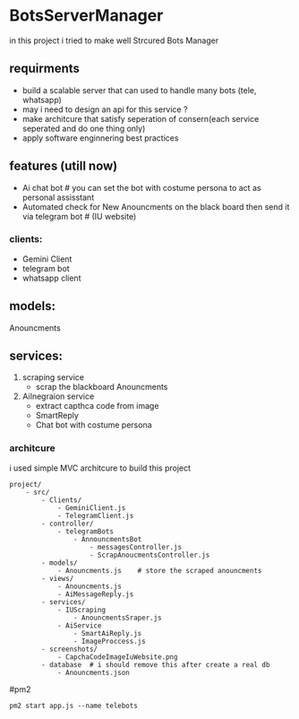 # BotsServerManager

in this project i tried to make well Strcured Bots Manager

## requirments

- build a scalable server that can used to handle many bots (tele, whatsapp)
- may i need to design an api for this service ?
- make architcure that satisfy seperation of consern(each service seperated and do one thing only)
- apply software enginnering best practices

## features (utill now)

- Ai chat bot # you can set the bot with costume persona to act as personal assisstant
- Automated check for New Anouncments on the black board then send it via telegram bot # (IU website)

### clients:

- Gemini Client
- telegram bot
- whatsapp client

## models:

Anouncments

## services:

1. scraping service
   - scrap the blackboard Anouncments
2. AiInegraion service
   - extract capthca code from image
   - SmartReply
   - Chat bot with costume persona

### architcure

i used simple MVC architcure to build this project

```
project/
    - src/
        - Clients/
            - GeminiClient.js
            - TelegramClient.js
        - controller/
            - telegramBots
                - AnnouncmentsBot
                    - messagesController.js
                    - ScrapAnoucmentsController.js
        - models/
            - Anouncments.js    # store the scraped anouncments
        - views/
            - Anouncments.js
            - AiMessageReply.js
        - services/
            - IUScraping
                - AnouncmentsSraper.js
            - AiService
                - SmartAiReply.js
                - ImageProccess.js
        - screenshots/
            - CapchaCodeImageIuWebsite.png
        - database  # i should remove this after create a real db
            - Anouncments.json
```

#pm2

```
pm2 start app.js --name telebots
```

